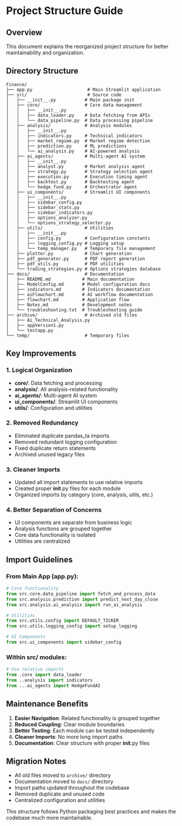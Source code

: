 # Project Structure Guide

## Overview
This document explains the reorganized project structure for better maintainability and organization.

## Directory Structure

```
Finance/
├── app.py                     # Main Streamlit application
├── src/                       # Source code
│   ├── __init__.py           # Main package init
│   ├── core/                 # Core data management
│   │   ├── __init__.py
│   │   ├── data_loader.py    # Data fetching from APIs
│   │   └── data_pipeline.py  # Data processing pipeline
│   ├── analysis/             # Analysis modules
│   │   ├── __init__.py
│   │   ├── indicators.py     # Technical indicators
│   │   ├── market_regime.py  # Market regime detection
│   │   ├── prediction.py     # ML predictions
│   │   └── ai_analysis.py    # AI-powered analysis
│   ├── ai_agents/            # Multi-agent AI system
│   │   ├── __init__.py
│   │   ├── analyst.py        # Market analysis agent
│   │   ├── strategy.py       # Strategy selection agent
│   │   ├── execution.py      # Execution timing agent
│   │   ├── backtest.py       # Backtesting agent
│   │   └── hedge_fund.py     # Orchestrator agent
│   ├── ui_components/        # Streamlit UI components
│   │   ├── __init__.py
│   │   ├── sidebar_config.py
│   │   ├── sidebar_stats.py
│   │   ├── sidebar_indicators.py
│   │   ├── options_analyzer.py
│   │   └── options_strategy_selector.py
│   ├── utils/                # Utilities
│   │   ├── __init__.py
│   │   ├── config.py         # Configuration constants
│   │   ├── logging_config.py # Logging setup
│   │   └── temp_manager.py   # Temporary file management
│   ├── plotter.py            # Chart generation
│   ├── pdf_generator.py      # PDF report generation
│   ├── pdf_utils.py          # PDF utilities
│   └── trading_strategies.py # Options strategies database
├── docs/                     # Documentation
│   ├── README.md            # Main documentation
│   ├── ModelConfig.md       # Model configuration docs
│   ├── indicators.md        # Indicators documentation
│   ├── aiFlowchart.md       # AI workflow documentation
│   ├── flowchart.md         # Application flow
│   ├── Notes.md             # Development notes
│   └── troubleshooting.txt  # Troubleshooting guide
├── archive/                  # Archived old files
│   ├── Ai_Technical_Analysis.py
│   ├── appVersion1.py
│   └── testapp.py
└── temp/                     # Temporary files
```

## Key Improvements

### 1. **Logical Organization**
- **core/**: Data fetching and processing
- **analysis/**: All analysis-related functionality
- **ai_agents/**: Multi-agent AI system
- **ui_components/**: Streamlit UI components
- **utils/**: Configuration and utilities

### 2. **Removed Redundancy**
- Eliminated duplicate pandas_ta imports
- Removed redundant logging configuration
- Fixed duplicate return statements
- Archived unused legacy files

### 3. **Cleaner Imports**
- Updated all import statements to use relative imports
- Created proper __init__.py files for each module
- Organized imports by category (core, analysis, utils, etc.)

### 4. **Better Separation of Concerns**
- UI components are separate from business logic
- Analysis functions are grouped together
- Core data functionality is isolated
- Utilities are centralized

## Import Guidelines

### From Main App (app.py):
```python
# Core functionality
from src.core.data_pipeline import fetch_and_process_data
from src.analysis.prediction import predict_next_day_close
from src.analysis.ai_analysis import run_ai_analysis

# Utilities
from src.utils.config import DEFAULT_TICKER
from src.utils.logging_config import setup_logging

# UI Components
from src.ui_components import sidebar_config
```

### Within src/ modules:
```python
# Use relative imports
from .core import data_loader
from ..analysis import indicators
from ...ai_agents import HedgeFundAI
```

## Maintenance Benefits

1. **Easier Navigation**: Related functionality is grouped together
2. **Reduced Coupling**: Clear module boundaries
3. **Better Testing**: Each module can be tested independently
4. **Cleaner Imports**: No more long import paths
5. **Documentation**: Clear structure with proper __init__.py files

## Migration Notes

- All old files moved to `archive/` directory
- Documentation moved to `docs/` directory
- Import paths updated throughout the codebase
- Removed duplicate and unused code
- Centralized configuration and utilities

This structure follows Python packaging best practices and makes the codebase much more maintainable.
